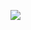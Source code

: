 [![](https://mermaid.ink/img/pako:eNq9VE2P00AM_SvWnNu0BHHJYU8gEIfdldJeIAh5J04ybDITZjzdoqr_HaeTrvhaiQIip_g9fzxb9hyUdjWpQgX6HMlqemmw9ThUFuQb0bPRZkTLcOfdQyCfiGvHBN60HYNrzlQBJdkaGud_ES78bopOzByxvLpKeAG3N-UGOuYxFKtV4FgbCpkOWUd9MPbeZI1Z0R6HsSccx5Wlh49WRHwjp6fmpOaccTvWKPCI7eyFms1ugs5aJjD9L0XJYxdvNptbeL7OM9j6Hr6rKnVCiqvpp3RPtfb61SWdDWis0OEyzdwRSBA0pqf_IfDTH-h7izsstTcj_47MJ1ZsI4lmAwLLggWgPenIxrY_VplWWzCUesS6o5AcyptraLwbTta_nY1sHMpsnL1sOu8PUMkhWibLlSrE2Fpg2rMDG2nnKrUQbFrnxObr_MVynS_zZ5WC4wKyLIMPfz_PNMh5TBr7_g71PTTRSkZn0yS9nDj55HI6B7VQA3lZilpekcNUq1JCDrPUmhqMvXRV2aO4YmRXfrFaFewjLZR3se1U0WAfxIqnk52foEdU3o93zp3t41cU8KKj?type=png)](https://mermaid.live/edit#pako:eNq9VE2P00AM_SvWnNu0BHHJYU8gEIfdldJeIAh5J04ybDITZjzdoqr_HaeTrvhaiQIip_g9fzxb9hyUdjWpQgX6HMlqemmw9ThUFuQb0bPRZkTLcOfdQyCfiGvHBN60HYNrzlQBJdkaGud_ES78bopOzByxvLpKeAG3N-UGOuYxFKtV4FgbCpkOWUd9MPbeZI1Z0R6HsSccx5Wlh49WRHwjp6fmpOaccTvWKPCI7eyFms1ugs5aJjD9L0XJYxdvNptbeL7OM9j6Hr6rKnVCiqvpp3RPtfb61SWdDWis0OEyzdwRSBA0pqf_IfDTH-h7izsstTcj_47MJ1ZsI4lmAwLLggWgPenIxrY_VplWWzCUesS6o5AcyptraLwbTta_nY1sHMpsnL1sOu8PUMkhWibLlSrE2Fpg2rMDG2nnKrUQbFrnxObr_MVynS_zZ5WC4wKyLIMPfz_PNMh5TBr7_g71PTTRSkZn0yS9nDj55HI6B7VQA3lZilpekcNUq1JCDrPUmhqMvXRV2aO4YmRXfrFaFewjLZR3se1U0WAfxIqnk52foEdU3o93zp3t41cU8KKj)
